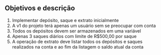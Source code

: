 ## Objetivos e descrição

1. Implementar depósito, saque e extrato inicialmente
2. A v1 do projeto terá apenas um usuário sem se preocupar com conta
3. Todos os depósitos devem ser armazenados em uma variável
4. Apenas 3 saques diários com limite de R$500,00 por saque
5. A operação de extrato deve listar todos os depósitos e saques realizados na conta
e ao fim da listagem o saldo atual da conta

